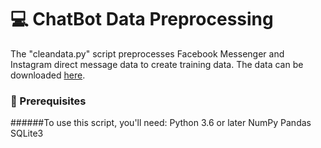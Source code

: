 # 💻 ChatBot Data Preprocessing
The "cleandata.py" script preprocesses Facebook Messenger and Instagram direct message data to create training data. The data can be downloaded [here](https://www.facebook.com/help/212802592074644).

### 📝 Prerequisites
######To use this script, you'll need:
Python 3.6 or later
NumPy
Pandas
SQLite3

